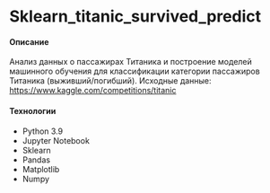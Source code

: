 # Sklearn_titanic_survived_predict
#### Описание
Анализ данных о пассажирах Титаника и построение моделей машинного обучения для
классификации категории пассажиров Титаника (выживший/погибший).
Исходные данные: https://www.kaggle.com/competitions/titanic
#### Технологии
* Python 3.9
* Jupyter Notebook
* Sklearn
* Pandas
* Matplotlib
* Numpy
